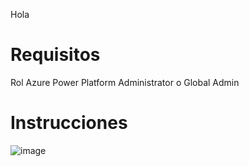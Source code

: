 Hola


# Requisitos
Rol Azure Power Platform Administrator o Global Admin

# Instrucciones






![image](https://github.com/albertocastro365/Power-Automate/assets/57954993/782a8159-92c6-40bb-bca8-c1200aa248b7)
